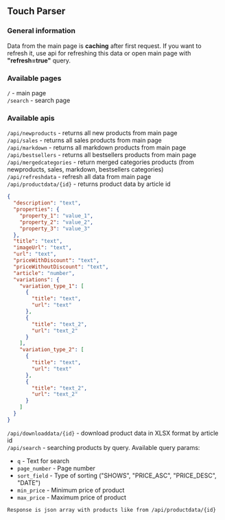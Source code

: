 ## Touch Parser

### General information

Data from the main page is **caching** after first request. If you want to refresh it, use api for refreshing this data
or open main page with **"refresh=true"** query.

### Available pages

`/` - main page  
`/search` - search page

### Available apis

`/api/newproducts` - returns all new products from main page  
`/api/sales` - returns all sales products from main page  
`/api/markdown` - returns all markdown products from main page  
`/api/bestsellers` - returns all bestsellers products from main page  
`/api/mergedcategories` - return merged categories products (from newproducts, sales, markdown, bestsellers
categories)  
`/api/refreshdata` - refresh all data from main page  
`/api/productdata/{id}` - returns product data by article id

```json
{
  "description": "text",
  "properties": {
    "property_1": "value_1",
    "property_2": "value_2",
    "property_3": "value_3"
  },
  "title": "text",
  "imageUrl": "text",
  "url": "text",
  "priceWithDiscount": "text",
  "priceWithoutDiscount": "text",
  "article": "number",
  "variations": {
    "variation_type_1": [
      {
        "title": "text",
        "url": "text"
      },
      {
        "title": "text_2",
        "url": "text_2"
      }
    ],
    "variation_type_2": [
      {
        "title": "text",
        "url": "text"
      },
      {
        "title": "text_2",
        "url": "text_2"
      }
    ]
  }
}
```

`/api/downloaddata/{id}` - download product data in XLSX format by article id  
`/api/search` - searching products by query. Available query params:

- `q` - Text for search
- `page_number` - Page number
- `sort_field` - Type of sorting ("SHOWS", "PRICE_ASC", "PRICE_DESC", "DATE")
- `min_price` - Minimum price of product
- `max_price` - Maximum price of product

```text
Response is json array with products like from /api/productdata/{id}
```
